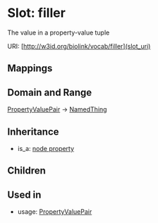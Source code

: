 # Slot: filler


The value in a property-value tuple

URI: [http://w3id.org/biolink/vocab/filler](slot_uri)
## Mappings

## Domain and Range

[PropertyValuePair](PropertyValuePair.md) -> [NamedThing](NamedThing.md)
## Inheritance

 *  is_a: [node property](node_property.md)
## Children

## Used in

 *  usage: [PropertyValuePair](PropertyValuePair.md)
